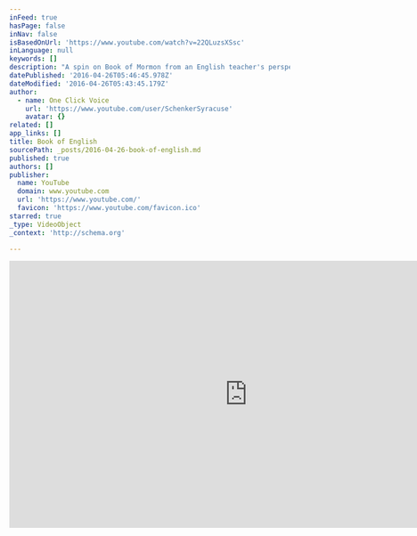 ```yaml
---
inFeed: true
hasPage: false
inNav: false
isBasedOnUrl: 'https://www.youtube.com/watch?v=22QLuzsXSsc'
inLanguage: null
keywords: []
description: "A spin on Book of Mormon from an English teacher's perspective. Special thanks to some of the amazing JETs and JTE in Kochi Prefecture!"
datePublished: '2016-04-26T05:46:45.978Z'
dateModified: '2016-04-26T05:43:45.179Z'
author:
  - name: One Click Voice
    url: 'https://www.youtube.com/user/SchenkerSyracuse'
    avatar: {}
related: []
app_links: []
title: Book of English
sourcePath: _posts/2016-04-26-book-of-english.md
published: true
authors: []
publisher:
  name: YouTube
  domain: www.youtube.com
  url: 'https://www.youtube.com/'
  favicon: 'https://www.youtube.com/favicon.ico'
starred: true
_type: VideoObject
_context: 'http://schema.org'

---
```

<iframe src="https://cdn.embedly.com/widgets/media.html?src=https%3A%2F%2Fwww.youtube.com%2Fembed%2F22QLuzsXSsc%3Ffeature%3Doembed&amp;url=https%3A%2F%2Fwww.youtube.com%2Fwatch%3Fv%3D22QLuzsXSsc&amp;image=https%3A%2F%2Fi.ytimg.com%2Fvi%2F22QLuzsXSsc%2Fhqdefault.jpg&amp;key=b7d04c9b404c499eba89ee7072e1c4f7&amp;type=text%2Fhtml&amp;schema=youtube" width="854" height="480" scrolling="no" frameborder="0" allowfullscreen="" style=""></iframe>